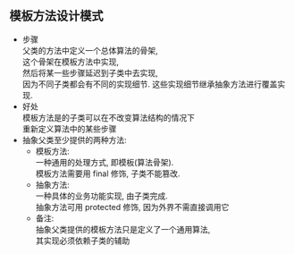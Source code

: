 ## 模板方法设计模式
- 步骤  
  父类的方法中定义一个总体算法的骨架,  
  这个骨架在模板方法中实现,  
  然后将某一些步骤延迟到子类中去实现,  
  因为不同子类都会有不同的实现细节.
  这些实现细节继承抽象方法进行覆盖实现.
- 好处  
  模板方法是的子类可以在不改变算法结构的情况下  
  重新定义算法中的某些步骤
- 抽象父类至少提供的两种方法:  
  - 模板方法:  
    一种通用的处理方式, 即模板(算法骨架).  
    模板方法需要用 final 修饰, 子类不能篡改.
  - 抽象方法:  
    一种具体的业务功能实现, 由子类完成.  
    抽象方法可用 protected 修饰, 因为外界不需直接调用它
  - 备注:  
    抽象父类提供的模板方法只是定义了一个通用算法,  
    其实现必须依赖子类的辅助